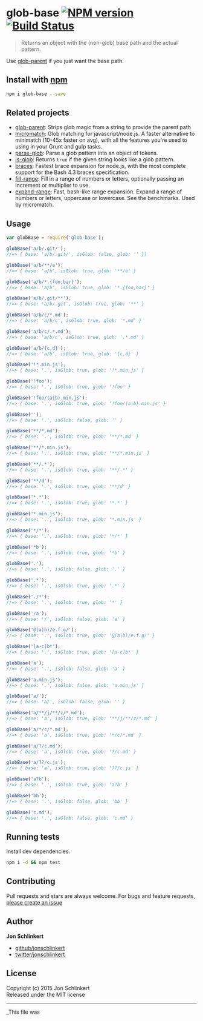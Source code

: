 # glob-base [![NPM version](https://badge.fury.io/js/glob-base.svg)](http://badge.fury.io/js/glob-base)  [![Build Status](https://travis-ci.org/jonschlinkert/glob-base.svg)](https://travis-ci.org/jonschlinkert/glob-base) 

> Returns an object with the (non-glob) base path and the actual pattern.

Use [glob-parent](https://github.com/es128/glob-parent) if you just want the base path.

## Install with [npm](npmjs.org)

```bash
npm i glob-base --save
```

## Related projects
* [glob-parent](https://github.com/es128/glob-parent): Strips glob magic from a string to provide the parent path
* [micromatch](https://github.com/jonschlinkert/micromatch): Glob matching for javascript/node.js. A faster alternative to minimatch (10-45x faster on avg), with all the features you're used to using in your Grunt and gulp tasks.
* [parse-glob](https://github.com/jonschlinkert/parse-glob): Parse a glob pattern into an object of tokens.
* [is-glob](https://github.com/jonschlinkert/is-glob): Returns `true` if the given string looks like a glob pattern.
* [braces](https://github.com/jonschlinkert/braces): Fastest brace expansion for node.js, with the most complete support for the Bash 4.3 braces specification.
* [fill-range](https://github.com/jonschlinkert/fill-range): Fill in a range of numbers or letters, optionally passing an increment or multiplier to use.
* [expand-range](https://github.com/jonschlinkert/expand-range): Fast, bash-like range expansion. Expand a range of numbers or letters, uppercase or lowercase. See the benchmarks. Used by micromatch.

## Usage

```js
var globBase = require('glob-base');

globBase('a/b/.git/');
//=> { base: 'a/b/.git/', isGlob: false, glob: '' })

globBase('a/b/**/e');
//=> { base: 'a/b', isGlob: true, glob: '**/e' }

globBase('a/b/*.{foo,bar}');
//=> { base: 'a/b', isGlob: true, glob: '*.{foo,bar}' }

globBase('a/b/.git/**');
//=> { base: 'a/b/.git', isGlob: true, glob: '**' }

globBase('a/b/c/*.md');
//=> { base: 'a/b/c', isGlob: true, glob: '*.md' }

globBase('a/b/c/.*.md');
//=> { base: 'a/b/c', isGlob: true, glob: '.*.md' }

globBase('a/b/{c,d}');
//=> { base: 'a/b', isGlob: true, glob: '{c,d}' }

globBase('!*.min.js');
//=> { base: '.', isGlob: true, glob: '!*.min.js' }

globBase('!foo');
//=> { base: '.', isGlob: true, glob: '!foo' }

globBase('!foo/(a|b).min.js');
//=> { base: '.', isGlob: true, glob: '!foo/(a|b).min.js' }

globBase('');
//=> { base: '.', isGlob: false, glob: '' }

globBase('**/*.md');
//=> { base: '.', isGlob: true, glob: '**/*.md' }

globBase('**/*.min.js');
//=> { base: '.', isGlob: true, glob: '**/*.min.js' }

globBase('**/.*');
//=> { base: '.', isGlob: true, glob: '**/.*' }

globBase('**/d');
//=> { base: '.', isGlob: true, glob: '**/d' }

globBase('*.*');
//=> { base: '.', isGlob: true, glob: '*.*' }

globBase('*.min.js');
//=> { base: '.', isGlob: true, glob: '*.min.js' }

globBase('*/*');
//=> { base: '.', isGlob: true, glob: '*/*' }

globBase('*b');
//=> { base: '.', isGlob: true, glob: '*b' }

globBase('.');
//=> { base: '.', isGlob: false, glob: '.' }

globBase('.*');
//=> { base: '.', isGlob: true, glob: '.*' }

globBase('./*');
//=> { base: '.', isGlob: true, glob: '*' }

globBase('/a');
//=> { base: '/', isGlob: false, glob: 'a' }

globBase('@(a|b)/e.f.g/');
//=> { base: '.', isGlob: true, glob: '@(a|b)/e.f.g/' }

globBase('[a-c]b*');
//=> { base: '.', isGlob: true, glob: '[a-c]b*' }

globBase('a');
//=> { base: '.', isGlob: false, glob: 'a' }

globBase('a.min.js');
//=> { base: '.', isGlob: false, glob: 'a.min.js' }

globBase('a/');
//=> { base: 'a/', isGlob: false, glob: '' }

globBase('a/**/j/**/z/*.md');
//=> { base: 'a', isGlob: true, glob: '**/j/**/z/*.md' }

globBase('a/*/c/*.md');
//=> { base: 'a', isGlob: true, glob: '*/c/*.md' }

globBase('a/?/c.md');
//=> { base: 'a', isGlob: true, glob: '?/c.md' }

globBase('a/??/c.js');
//=> { base: 'a', isGlob: true, glob: '??/c.js' }

globBase('a?b');
//=> { base: '.', isGlob: true, glob: 'a?b' }

globBase('bb');
//=> { base: '.', isGlob: false, glob: 'bb' }

globBase('c.md');
//=> { base: '.', isGlob: false, glob: 'c.md' }
```

## Running tests
Install dev dependencies.

```bash
npm i -d && npm test
```


## Contributing
Pull requests and stars are always welcome. For bugs and feature requests, [please create an issue](https://github.com/jonschlinkert/glob-base/issues)


## Author

**Jon Schlinkert**
 
+ [github/jonschlinkert](https://github.com/jonschlinkert)
+ [twitter/jonschlinkert](http://twitter.com/jonschlinkert) 

## License
Copyright (c) 2015 Jon Schlinkert  
Released under the MIT license

***

_This file was 